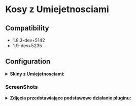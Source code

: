 # Kosy z Umiejetnosciami

## Compatibility
- 1.8.3-dev+5142
- 1.9-dev+5235

## Configuration

<details>
  <summary><b>Skiny z Umiejetnosciami:</b></summary>

```
new const kosy[][][] =
{
//      {"nazwa kosy (najlepiej aby nie byla za dluga)", "sciezka do kosy"}
	{"Zwykla Kosa \y(taka se zwykla)", "models/v_knife.mdl"},										
        {"Sprinter \y(Szybka Kosa)", "models/AmxxProPL/knife/v_knife_1.mdl"},
	{"Assasin \y(Ciche Kroki)", "models/AmxxProPL/knife/v_knife_2.mdl"}
}
```
</details>

### ScreenShots

<details>
	<summary><b>Zdjęcia przedstawiające podstawowe działanie pluginu:</b></summary>
- Główne menu skinów:
	
<img src="https://github.com/N1K1Cz/Kosy-z-Umiej-tno-ciami/blob/main/zdj/menu.png"></img>

- Wiadomość gdy skin się ustawił:

<img src="https://github.com/N1K1Cz/Kosy-z-Umiej-tno-ciami/blob/main/zdj/ustawienie_czat.png"></img>

</details>
